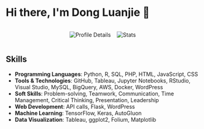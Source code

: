 # Hi there, I'm Dong Luanjie 👋

<div style="display: flex; flex-wrap: wrap; justify-content: center; gap: 1rem;">

  <img 
    src="http://github-profile-summary-cards.vercel.app/api/cards/profile-details?username=Luanjie-Dong&theme=default" 
    alt="Profile Details" 
    style="flex: 1 1 calc(50% - 1rem); max-width: 100%; height: auto;" />

  <img 
    src="http://github-profile-summary-cards.vercel.app/api/cards/stats?username=Luanjie-Dong&theme=default" 
    alt="Stats" 
    style="flex: 1 1 calc(50% - 1rem); max-width: 100%; height: auto;" />

</div>

## Skills

- **Programming Languages**: Python, R, SQL, PHP, HTML, JavaScript, CSS
- **Tools & Technologies**: GitHub, Tableau, Jupyter Notebooks, RStudio, Visual Studio, MySQL, BigQuery, AWS, Docker, WordPress
- **Soft Skills**: Problem-solving, Teamwork, Communication, Time Management, Critical Thinking, Presentation, Leadership
- **Web Development**: API calls, Flask, WordPress
- **Machine Learning**: TensorFlow, Keras, AutoGluon
- **Data Visualization**: Tableau, ggplot2, Folium, Matplotlib



